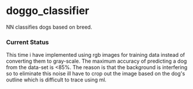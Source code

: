 # doggo_classifier
NN classifies dogs based on breed.
### Current Status
This time i have implemented using rgb images for training data instead of converting them to gray-scale.
The maximum accuracy of predicting a dog from the data-set is <85%.
The reason is that the background is interfering so to eliminate this noise ill have to crop out the image based on the dog's outline which is difficult to trace using ml.
